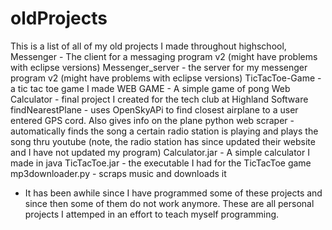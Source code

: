 # oldProjects
This is a list of all of my old projects I made throughout highschool, 
Messenger - The client for a messaging program v2 (might have problems with eclipse versions)
Messenger_server - the server for my messenger program v2 (might have problems with eclipse versions)
TicTacToe-Game - a tic tac toe game I made
WEB GAME - A simple game of pong 
Web Calculator - final project I created for the tech club at Highland Software
findNearestPlane - uses OpenSkyAPi to find closest airplane to a user entered GPS cord. Also gives info on the plane
python web scraper - automatically finds the song a certain radio station is playing and plays the song thru youtube (note, the radio station has since updated their website and I have not updated my program)
Calculator.jar - A simple calculator I made in java
TicTacToe.jar - the executable I had for the TicTacToe game
mp3downloader.py - scraps music and downloads it

* It has been awhile since I have programmed some of these projects and since then some of them do not work anymore. These are all personal projects I attemped in an effort to teach myself programming.

